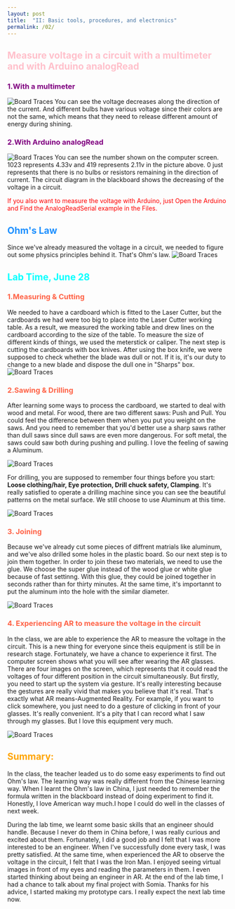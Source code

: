```yaml
---
layout: post
title:  "II: Basic tools, procedures, and electronics"
permalink: /02/
---
```


<h2 style="color:Pink;"> Measure voltage in a circuit with a multimeter and with Arduino analogRead</h2>

<h3 style="color:Purple;"> 1.With a multimeter</h3>
<img src="1.jpeg" alt="Board Traces">
You can see the voltage decreases along the direction of the current. And different bulbs have various voltage since their colors are not the same, which means that they need to release different amount of energy during shining.

<h3 style="color:Purple;"> 2.With Arduino analogRead</h3>
<img src="2.jpeg" alt="Board Traces">
You can see the number shown on the computer screen. 1023 represents 4.33v and 419 represents 2.11v in the picture above. 0 just represents that there is no bulbs or resistors remaining in the direction of current. The circuit diagram in the blackboard shows the decreasing of the voltage in a circuit.
<p style="color:Red;"> If you also want to measure the voltage with Arduino, just Open the Arduino and Find the AnalogReadSerial example in the Files.</p>

<h2 style="color:DodgerBlue;"> Ohm's Law</h2>
Since we've already measured the voltage in a circuit, we needed to figure out some physics principles behind it. That's Ohm's law.
<img src="3.png" alt="Board Traces">

<h2 style="color:Aqua;"> Lab Time, June 28</h2>

<h3 style="color:Tomato;"> 1.Measuring & Cutting</h3>
We needed to have a cardboard which is fitted to the Laser Cutter, but the cardboards we had were too big to place into the Laser Cutter working table. As a result, we measured the working table and drew lines on the cardboard according to the size of the table. To measure the size of different kinds of things, we used the meterstick or caliper. The next step is cutting the cardboards with box knives. After using the box knife, we were supposed to check whether the blade was dull or not. If it is, it's our duty to change to a new blade and dispose the dull one in "Sharps" box.
<img src="5.jpeg" alt="Board Traces">

<h3 style="color:Tomato;"> 2.Sawing & Drilling</h3>

After learning some ways to process the cardboard, we started to deal with wood and metal. For wood, there are two different saws: Push and Pull. You could feel the difference between them when you put you weight on the saws. And you need to remember that you'd better use a sharp saws rather than dull saws since dull saws are even more dangerous. For soft metal, the saws could saw both during pushing and pulling. I love the feeling of sawing a Aluminum.

<img src="4.jpeg" alt="Board Traces">

For drilling, you are supposed to remember four things before you start: **Loose clothing/hair, Eye protection, Drill chuck safety, Clamping**. It's really satisfied to operate a drilling machine since you can see the beautiful patterns on the metal surface. We still choose to use Aluminum at this time.

<img src="6.jpeg" alt="Board Traces">

<h3 style="color:Tomato;"> 3. Joining</h3>

Because we've already cut some pieces of diffrent matrials like aluminum, and we've also drilled some holes in the plastic board. So our next step is to join them together. In order to join these two materials, we need to use the glue. We choose the super glue instead of the wood glue or white glue because of fast settinng. With this glue, they could be joined together in seconds rather than for thirty minutes. At the same time, it's importannt to put the aluminum into the hole with the similar diameter.

<img src="7.jpeg" alt="Board Traces">

<h3 style="color:Tomato;"> 4. Experiencing AR to measure the voltage in the circuit</h3>

In the class, we are able to experience the AR to measure the voltage in the circuit. This is a new thing for everyone since theis equipment is still be in research stage. Fortunately, we have a chance to experience it first. The computer screen shows what you will see after wearing the AR glasses. There are four images on the screen, which represents that it could read the voltages of four different position in the circuit simultaneously. But firstly, you need to start up the system via gesture. It's really interesting because the gestures are really vivid that makes you believe that it's real. That's exactly what AR means-Augmented Reality. For example, if you want to click somewhere, you just need to do a gesture of clicking in front of your glasses. It's really convenient. It's a pity that I can record what I saw through my glasses. But I love this equipment very much.

<img src="ar1.jpeg" alt="Board Traces">

<h2 style="color:Orange;"> Summary:</h2>

In the class, the teacher leaded us to do some easy experiments to find out Ohm's law. The learning way was really different from the Chinese learning way. When I learnt the Ohm's law in China, I just needed to remember the formula written in the blackboard instead of doing experiment to find it. Honestly, I love American way much.I hope I could do well in the classes of next week.

During the lab time, we learnt some basic skills that an engineer should handle. Because I never do them in China before, I was really curious and excited about them. Fortunately, I did a good job and I felt that I was more interested to be an engineer. When I've successfully done every task, I was pretty satisfied.
At the same time, when experienced the AR to observe the voltage in the circuit, I felt that I was the Iron Man. I enjoyed seeing virtual images in front of my eyes and reading the parameters in them. I even started thinking about being an engineer in AR. At the end of the lab time, I had a chance to talk about my final project with Somia. Thanks for his advice, I started making my prototype cars. I really expect the next lab time now.


